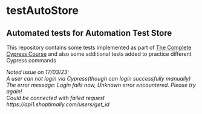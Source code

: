 # testAutoStore

<h2>Automated tests for Automation Test Store</h2>
<p>This repository contains some tests implemented as part of <a href="https://www.udemy.com/course/cypress-io-master-class/">The Complete Cypress Course</a> and also some additional tests added to practice different Cypress commands</p>

<p><i>Noted issue on 17/03/23:<br>
A user can not login via Cypress(though can login successfully manually)<br>
The error message: Login fails now, Unknown error encountered. Please try again!<br>
Could be connected with failed request https://api1.shoptimally.com/users/get_id
</i></p>
